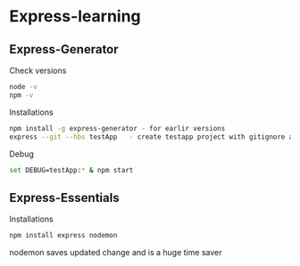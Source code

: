 # Express-learning

## Express-Generator

Check versions
```bash
node -v
npm -v

```


Installations
```bash
npm install -g express-generator - for earlir versions
express --git --hbs testApp   - create testapp project with gitignore and hbs

```


Debug
```bash
set DEBUG=testApp:* & npm start
```


## Express-Essentials


Installations

```bash
npm install express nodemon
```

nodemon saves updated change and is a huge time saver

